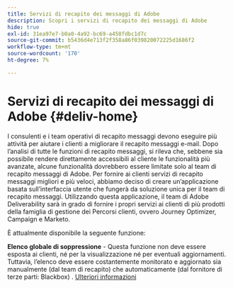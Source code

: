 ```yaml
---
title: Servizi di recapito dei messaggi di Adobe
description: Scopri i servizi di recapito dei messaggi di Adobe
hide: true
exl-id: 31ea97e7-b0a0-4a92-bc69-a458fdbc1d7c
source-git-commit: b5436d4e713f2f358a86f039820072225d1686f2
workflow-type: tm+mt
source-wordcount: '170'
ht-degree: 7%

---
```


# Servizi di recapito dei messaggi di Adobe {#deliv-home}

I consulenti e i team operativi di recapito messaggi devono eseguire più attività per aiutare i clienti a migliorare il recapito messaggi e-mail. Dopo l’analisi di tutte le funzioni di recapito messaggi, si rileva che, sebbene sia possibile rendere direttamente accessibili al cliente le funzionalità più avanzate, alcune funzionalità dovrebbero essere limitate solo al team di recapito messaggi di Adobe. Per fornire ai clienti servizi di recapito messaggi migliori e più veloci, abbiamo deciso di creare un’applicazione basata sull’interfaccia utente che fungerà da soluzione unica per il team di recapito messaggi. Utilizzando questa applicazione, il team di Adobe Deliverability sarà in grado di fornire i propri servizi ai clienti di più prodotti della famiglia di gestione dei Percorsi clienti, ovvero Journey Optimizer, Campaign e Marketo.

È attualmente disponibile la seguente funzione:

**Elenco globale di soppressione** - Questa funzione non deve essere esposta ai clienti, né per la visualizzazione né per eventuali aggiornamenti. Tuttavia, l’elenco deve essere costantemente monitorato e aggiornato sia manualmente (dal team di recapito) che automaticamente (dal fornitore di terze parti: Blackbox) . [Ulteriori informazioni](global-suppression-list.md)
